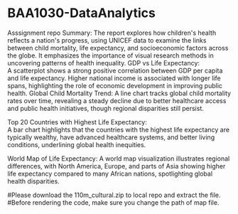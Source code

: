 # BAA1030-DataAnalytics
Asssignment repo
Summary: 
        The report explores how children's health reflects a nation's progress, using UNICEF data to examine the links between child mortality, life expectancy, and socioeconomic factors across the globe. It emphasizes the importance of visual research methods in uncovering patterns of health inequality.
GDP vs Life Expectancy:  
                        A scatterplot shows a strong positive correlation between GDP per capita and life expectancy. Higher national income is associated with longer life spans, highlighting the role of economic development in improving public health.
Global Child Mortality Trend: 
                              A line chart tracks global child mortality rates over time, revealing a steady decline due to better healthcare access and public health initiatives, though regional disparities still persist.

Top 20 Countries with Highest Life Expectancy:  
                                              A bar chart highlights that the countries with the highest life expectancy are typically wealthy, have advanced healthcare systems, and better living conditions, underlining global health inequities.

World Map of Life Expectancy: 
                              A world map visualization illustrates regional differences, with North America, Europe, and parts of Asia showing higher life expectancy compared to many African nations, spotlighting global health disparities.

#Please download the 110m_cultural.zip to local repo and extract the file.
#Before rendering the code, make sure you change the path of map file.
